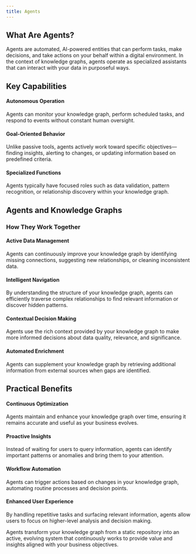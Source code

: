 ```yaml
---
title: Agents
---
```


## What Are Agents?

Agents are automated, AI-powered entities that can perform tasks, make decisions, and take actions on your behalf within a digital environment. In the context of knowledge graphs, agents operate as specialized assistants that can interact with your data in purposeful ways.

## Key Capabilities

#### Autonomous Operation

Agents can monitor your knowledge graph, perform scheduled tasks, and respond to events without constant human oversight.

#### Goal-Oriented Behavior

Unlike passive tools, agents actively work toward specific objectives—finding insights, alerting to changes, or updating information based on predefined criteria.

#### Specialized Functions

Agents typically have focused roles such as data validation, pattern recognition, or relationship discovery within your knowledge graph.

## Agents and Knowledge Graphs

### How They Work Together

#### Active Data Management

Agents can continuously improve your knowledge graph by identifying missing connections, suggesting new relationships, or cleaning inconsistent data.

#### Intelligent Navigation

By understanding the structure of your knowledge graph, agents can efficiently traverse complex relationships to find relevant information or discover hidden patterns.

#### Contextual Decision Making

Agents use the rich context provided by your knowledge graph to make more informed decisions about data quality, relevance, and significance.

#### Automated Enrichment

Agents can supplement your knowledge graph by retrieving additional information from external sources when gaps are identified.

## Practical Benefits

#### Continuous Optimization

Agents maintain and enhance your knowledge graph over time, ensuring it remains accurate and useful as your business evolves.

#### Proactive Insights

Instead of waiting for users to query information, agents can identify important patterns or anomalies and bring them to your attention.

#### Workflow Automation

Agents can trigger actions based on changes in your knowledge graph, automating routine processes and decision points.

#### Enhanced User Experience

By handling repetitive tasks and surfacing relevant information, agents allow users to focus on higher-level analysis and decision making.

Agents transform your knowledge graph from a static repository into an active, evolving system that continuously works to provide value and insights aligned with your business objectives.

